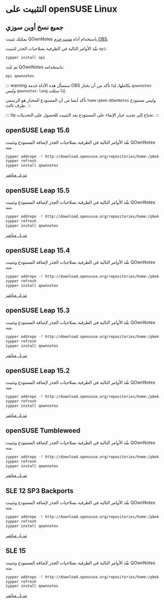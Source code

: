 # التثبيت على openSUSE Linux

<installation-opensuse/>

<!-- <Content :page-key="getPageKey($site.pages, '/installation/ubuntu.md')" /> -->


## جميع نسخ أوبن سوزي

يمكنك تثبيت QOwnNotes باستخدام أداة [مثبت حزم OBS](https://github.com/openSUSE/opi).

نفّذ الأوامر التالية في الطرفية بصلاحيات الجذر لتثبيت `opi`:

```bash
zypper install opi
```

ثم ثبّت QOwnNotes باستخدامه:

```bash
opi qownnotes
```

::: warning
ستسأل هذه الأداة خدمة OBS بكاملها، لذا تأكد من أن تختار `qownnotes` وليس `qownnotes-lang` إذا سئلت.

تأكد أيضا من أن المستودع المختار هو الرسمي `home:pbek:QOwnNotes` وليس مستودع طرف ثالث.
:::

::: tip
تحتاج إلى تحديد خيار الإبقاء على المستودع بعد التثبيت للحصول على التحديثات.
:::

## openSUSE Leap 15.6

نفّذ الأوامر التالية في الطرفية بصلاحيات الجذر لإضافة المستودع وتثبيت QOwnNotes منه.

```bash
zypper addrepo -f http://download.opensuse.org/repositories/home:/pbek:/QOwnNotes/15.6/home:pbek:QOwnNotes.repo
zypper refresh
zypper install qownnotes
```

[تنزيل مباشر](https://download.opensuse.org/repositories/home:/pbek:/QOwnNotes/15.6)

## openSUSE Leap 15.5

نفّذ الأوامر التالية في الطرفية بصلاحيات الجذر لإضافة المستودع وتثبيت QOwnNotes منه.

```bash
zypper addrepo -f http://download.opensuse.org/repositories/home:/pbek:/QOwnNotes/15.5/home:pbek:QOwnNotes.repo
zypper refresh
zypper install qownnotes
```

[تنزيل مباشر](https://download.opensuse.org/repositories/home:/pbek:/QOwnNotes/15.5)

## openSUSE Leap 15.4

نفّذ الأوامر التالية في الطرفية بصلاحيات الجذر لإضافة المستودع وتثبيت QOwnNotes منه.

```bash
zypper addrepo -f http://download.opensuse.org/repositories/home:/pbek:/QOwnNotes/15.4/home:pbek:QOwnNotes.repo
zypper refresh
zypper install qownnotes
```

[تنزيل مباشر](https://download.opensuse.org/repositories/home:/pbek:/QOwnNotes/15.4)

## openSUSE Leap 15.3

نفّذ الأوامر التالية في الطرفية بصلاحيات الجذر لإضافة المستودع وتثبيت QOwnNotes منه.

```bash
zypper addrepo -f http://download.opensuse.org/repositories/home:/pbek:/QOwnNotes/openSUSE_Leap_15.3/home:pbek:QOwnNotes.repo
zypper refresh
zypper install qownnotes
```

[تنزيل مباشر](https://download.opensuse.org/repositories/home:/pbek:/QOwnNotes/openSUSE_Leap_15.3)

## openSUSE Leap 15.2

نفّذ الأوامر التالية في الطرفية بصلاحيات الجذر لإضافة المستودع وتثبيت QOwnNotes منه.

```bash
zypper addrepo -f http://download.opensuse.org/repositories/home:/pbek:/QOwnNotes/openSUSE_Leap_15.2/home:pbek:QOwnNotes.repo
zypper refresh
zypper install qownnotes
```

[تنزيل مباشر](https://download.opensuse.org/repositories/home:/pbek:/QOwnNotes/openSUSE_Leap_15.2)

## openSUSE Tumbleweed

نفّذ الأوامر التالية في الطرفية بصلاحيات الجذر لإضافة المستودع وتثبيت QOwnNotes منه.

```bash
zypper addrepo -f http://download.opensuse.org/repositories/home:/pbek:/QOwnNotes/openSUSE_Tumbleweed/home:pbek:QOwnNotes.repo
zypper refresh
zypper install qownnotes
```

[تنزيل مباشر](https://download.opensuse.org/repositories/home:/pbek:/QOwnNotes/openSUSE_Tumbleweed)


## SLE 12 SP3 Backports

نفّذ الأوامر التالية في الطرفية بصلاحيات الجذر لإضافة المستودع وتثبيت QOwnNotes منه.

```bash
zypper addrepo -f http://download.opensuse.org/repositories/home:/pbek:/QOwnNotes/SLE_12_SP3_Backports/home:pbek:QOwnNotes.repo
zypper refresh
zypper install qownnotes
```

[تنزيل مباشر](https://download.opensuse.org/repositories/home:/pbek:/QOwnNotes/SLE_12_SP3_Backports)

## SLE 15

نفّذ الأوامر التالية في الطرفية بصلاحيات الجذر لإضافة المستودع وتثبيت QOwnNotes منه.

```bash
zypper addrepo -f http://download.opensuse.org/repositories/home:/pbek:/QOwnNotes/SLE_15/home:pbek:QOwnNotes.repo
zypper refresh
zypper install qownnotes
```

[تنزيل مباشر](https://download.opensuse.org/repositories/home:/pbek:/QOwnNotes/SLE_15)
